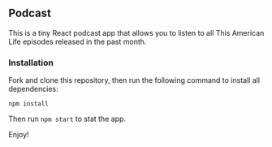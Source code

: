 ## Podcast

This is a tiny React podcast app that allows you to listen to all This American Life episodes released in the past month.

### Installation

Fork and clone this repository, then run the following command to install all dependencies:

```
npm install
```

Then run `npm start` to stat the app.

Enjoy!
